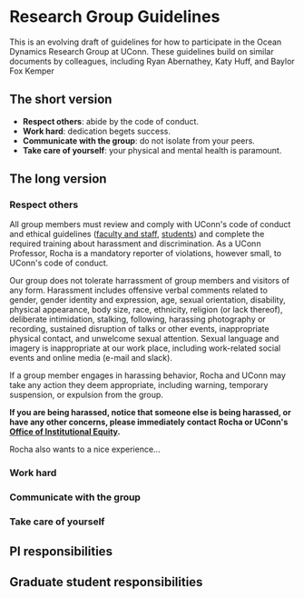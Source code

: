 # Research Group Guidelines

This is an evolving draft of guidelines for how to participate in the Ocean Dynamics
Research Group at UConn. These guidelines build on similar documents by
colleagues, including Ryan Abernathey, Katy Huff, and Baylor Fox Kemper

## The short version

- **Respect others**: abide by the code of conduct.
- **Work hard**: dedication begets success.
- **Communicate with the group**: do not isolate from your peers.
- **Take care of yourself**: your physical and mental health is paramount.

## The long version

### Respect others
All group members must review and comply with UConn's code of conduct and ethical
guidelines
([faculty and staff](https://policy.uconn.edu/2011/05/17/employee-code-of-conduct/),
[students](https://community.uconn.edu/wp-content/uploads/sites/523/2020/09/20_21-The-Student-Code-1.pdf))
and complete the required training about harassment and discrimination.  As a UConn Professor,
Rocha is a mandatory reporter of violations, however small, to UConn's code of conduct.

Our group does not tolerate harrassment of group members and visitors of any form.
Harassment includes offensive verbal comments related to gender, gender identity and expression, age, sexual orientation, disability, physical appearance, body size, race, ethnicity, religion (or lack thereof), deliberate intimidation, stalking, following, harassing photography or recording, sustained disruption of talks or other events, inappropriate physical contact, and unwelcome sexual attention. Sexual language and imagery is
inappropriate at our work place, including work-related social events and online media
(e-mail and slack).

If a group member engages in harassing behavior, Rocha and UConn may take any action they deem appropriate, including warning, temporary suspension, or expulsion from the group.

**If you are being harassed, notice that someone else is being harassed, or have any other concerns, please
immediately contact Rocha or UConn's [Office of Institutional Equity](https://equity.uconn.edu/discrimination/).**

Rocha also wants to a nice experience...

### Work hard

### Communicate with the group

### Take care of yourself

## PI responsibilities

## Graduate student responsibilities
